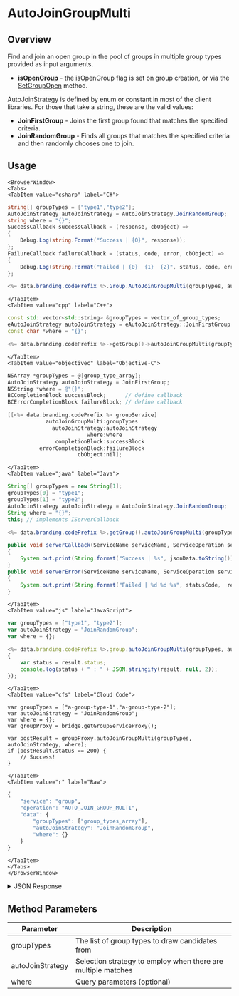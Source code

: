 # AutoJoinGroupMulti
## Overview
Find and join an open group in the pool of groups in multiple group types provided as input arguments.

- **isOpenGroup** - the isOpenGroup flag is set on group creation, or via the [SetGroupOpen](/api/capi/group/setgroupopen) method.

AutoJoinStrategy is defined by enum or constant in most of the client libraries.  For those that take a string, these are the valid values:

- **JoinFirstGroup** - Joins the first group found that matches the specified criteria.
- **JoinRandomGroup** - Finds all groups that matches the specified criteria and then randomly chooses one to join.

<PartialServop service_name="group" operation_name="AUTO_JOIN_GROUP_MULTI" />

## Usage

```mdx-code-block
<BrowserWindow>
<Tabs>
<TabItem value="csharp" label="C#">
```

```csharp
string[] groupTypes = {"type1","type2"};
AutoJoinStrategy autoJoinStrategy = AutoJoinStrategy.JoinRandomGroup;
string where = "{}";
SuccessCallback successCallback = (response, cbObject) =>
{
    Debug.Log(string.Format("Success | {0}", response));
};
FailureCallback failureCallback = (status, code, error, cbObject) =>
{
    Debug.Log(string.Format("Failed | {0}  {1}  {2}", status, code, error));
};

<%= data.branding.codePrefix %>.Group.AutoJoinGroupMulti(groupTypes, autoJoinStrategy, where, successCallback, failureCallback);
```

```mdx-code-block
</TabItem>
<TabItem value="cpp" label="C++">
```

```cpp
const std::vector<std::string> &groupTypes = vector_of_group_types;
eAutoJoinStrategy autoJoinStrategy = eAutoJoinStrategy::JoinFirstGroup;
const char *where = "{}";

<%= data.branding.codePrefix %>->getGroup()->autoJoinGroupMulti(groupTypes, autoJoinStrategy, where, this);
```

```mdx-code-block
</TabItem>
<TabItem value="objectivec" label="Objective-C">
```

```objectivec
NSArray *groupTypes = @[group_type_array];
AutoJoinStrategy autoJoinStrategy = JoinFirstGroup;
NSString *where = @"{}";
BCCompletionBlock successBlock;      // define callback
BCErrorCompletionBlock failureBlock; // define callback

[[<%= data.branding.codePrefix %> groupService]
            autoJoinGroupMulti:groupTypes
              autoJoinStrategy:autoJoinStrategy
                         where:where 
               completionBlock:successBlock
          errorCompletionBlock:failureBlock
		              cbObject:nil];
```

```mdx-code-block
</TabItem>
<TabItem value="java" label="Java">
```

```java
String[] groupTypes = new String[1];
groupTypes[0] = "type1";
groupTypes[1] = "type2";
AutoJoinStrategy autoJoinStrategy = AutoJoinStrategy.JoinRandomGroup;
String where = "{}";
this; // implements IServerCallback

<%= data.branding.codePrefix %>.getGroup().autoJoinGroupMulti(groupTypes, autoJoinStrategy, where, this);

public void serverCallback(ServiceName serviceName, ServiceOperation serviceOperation, JSONObject jsonData)
{
    System.out.print(String.format("Success | %s", jsonData.toString()));
}
public void serverError(ServiceName serviceName, ServiceOperation serviceOperation, int statusCode, int reasonCode, String jsonError)
{
    System.out.print(String.format("Failed | %d %d %s", statusCode,  reasonCode, jsonError.toString()));
}
```

```mdx-code-block
</TabItem>
<TabItem value="js" label="JavaScript">
```

```javascript
var groupTypes = ["type1", "type2"];
var autoJoinStrategy = "JoinRandomGroup";
var where = {};

<%= data.branding.codePrefix %>.group.autoJoinGroupMulti(groupTypes, autoJoinStrategy, where, result =>
{
	var status = result.status;
	console.log(status + " : " + JSON.stringify(result, null, 2));
});
```

```mdx-code-block
</TabItem>
<TabItem value="cfs" label="Cloud Code">
```

```cfscript
var groupTypes = ["a-group-type-1","a-group-type-2"];
var autoJoinStrategy = "JoinRandomGroup";
var where = {};
var groupProxy = bridge.getGroupServiceProxy();

var postResult = groupProxy.autoJoinGroupMulti(groupTypes, autoJoinStrategy, where);
if (postResult.status == 200) {
    // Success!
}
```

```mdx-code-block
</TabItem>
<TabItem value="r" label="Raw">
```

```r
{
	"service": "group",
	"operation": "AUTO_JOIN_GROUP_MULTI",
	"data": {
		"groupTypes": ["group_types_array"],
		"autoJoinStrategy": "JoinRandomGroup",
		"where": {}
	}
}
```

```mdx-code-block
</TabItem>
</Tabs>
</BrowserWindow>
```

<details>
<summary>JSON Response</summary>

```json
{
    "status": 200,
    {
     "data": {
     "groupType": "test",
     "groupId": "972e245c-38e8-4ccb-84db-8be5f530a27a",
     "memberCount": 3,
     "name": "Test2",
     "invitedPendingMemberCount": 0,
     "requestingPendingMemberCount": 0,
     "ownerId": "1b8c0719-6f2e-44a0-95a2-bae46a4c5278",
     "summaryData": null,
     "isOpenGroup": true
    },
    }
}
```
</details>

## Method Parameters
Parameter | Description
--------- | -----------
groupTypes | The list of group types to draw candidates from
autoJoinStrategy | Selection strategy to employ when there are multiple matches
where | Query parameters (optional)



